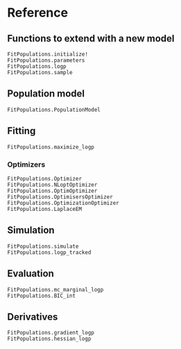 # Reference
## Functions to extend with a new model
```@docs
FitPopulations.initialize!
FitPopulations.parameters
FitPopulations.logp
FitPopulations.sample
```

## Population model
```@docs
FitPopulations.PopulationModel
```

## Fitting
```@docs
FitPopulations.maximize_logp
```

### Optimizers
```@docs
FitPopulations.Optimizer
FitPopulations.NLoptOptimizer
FitPopulations.OptimOptimizer
FitPopulations.OptimisersOptimizer
FitPopulations.OptimizationOptimizer
FitPopulations.LaplaceEM
```

## Simulation
```@docs
FitPopulations.simulate
FitPopulations.logp_tracked
```

## Evaluation
```@docs
FitPopulations.mc_marginal_logp
FitPopulations.BIC_int
```

## Derivatives
```@docs
FitPopulations.gradient_logp
FitPopulations.hessian_logp
```
